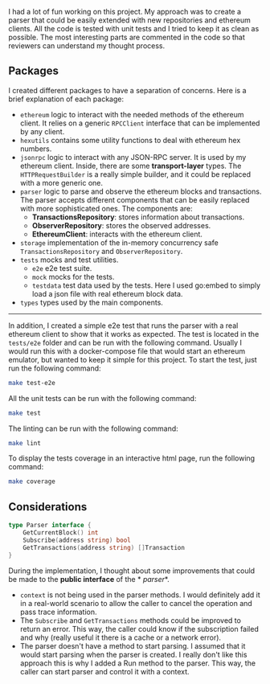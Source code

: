 I had a lot of fun working on this project. My approach was to create a parser that could be easily extended with new
repositories and ethereum clients. All the code is tested with unit tests and I tried to keep it as clean as possible.
The most interesting parts are commented in the code so that reviewers can understand my thought process.

## Packages

I created different packages to have a separation of concerns. Here is a brief explanation of each package:

- `ethereum` logic to interact with the needed methods of the ethereum client. It relies on a
  generic `RPCClient` interface that can be implemented by any client.
- `hexutils` contains some utility functions to deal with ethereum hex numbers.
- `jsonrpc` logic to interact with any JSON-RPC server. It is used by my ethereum client.
  Inside, there are some **transport-layer** types. The `HTTPRequestBuilder` is a really simple builder, and it could be
  replaced with a more generic one.
- `parser` logic to parse and observe the ethereum blocks and transactions. The parser accepts
  different components that can be easily replaced with more sophisticated ones. The components are:
    - **TransactionsRepository**: stores information about transactions.
    - **ObserverRepository**: stores the observed addresses.
    - **EthereumClient**: interacts with the ethereum client.
- `storage` implementation of the in-memory concurrency safe `TransactionsRepository`
  and `ObserverRepository`.
- `tests` mocks and test utilities.
    - `e2e` e2e test suite.
    - `mock` mocks for the tests.
    - `testdata` test data used by the tests. Here I used go:embed to simply load a json file with real ethereum block
      data.
- `types` types used by the main components.

---

In addition, I created a simple e2e test that runs the parser with a real ethereum client to show that it works as
expected. The test is located in the `tests/e2e` folder and can be run with the following command. Usually I would run
this with a docker-compose file that would start an ethereum emulator, but wanted to keep it simple for this project. To
start the test, just run the following command:

```bash
make test-e2e
```

All the unit tests can be run with the following command:

```bash
make test
```

The linting can be run with the following command:

```bash
make lint
```

To display the tests coverage in an interactive html page, run the following command:

```bash
make coverage
```

## Considerations

```go
type Parser interface {
    GetCurrentBlock() int
    Subscribe(address string) bool
    GetTransactions(address string) []Transaction
}
```

During the implementation, I thought about some improvements that could be made to the **public interface** of the *
*parser**.

- `context` is not being used in the parser methods. I would definitely add it in a real-world scenario to allow the
  caller to cancel the operation and pass trace information.
- The `Subscribe` and `GetTransactions` methods could be improved to return an error. This way, the caller could know if
  the subscription failed and why (really useful it there is a cache or a network error).
- The parser doesn't have a method to start parsing. I assumed that it would start parsing when the parser is created. I
  really don't like this approach this is why I added a Run method to the parser. This way, the caller can start parser
  and control it with a context.